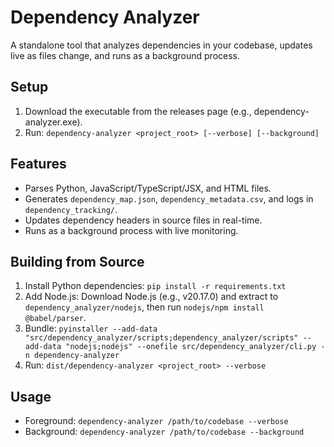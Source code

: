 # Dependency Analyzer

A standalone tool that analyzes dependencies in your codebase, updates live as files change, and runs as a background process.

## Setup
1. Download the executable from the releases page (e.g., dependency-analyzer.exe).
2. Run: `dependency-analyzer <project_root> [--verbose] [--background]`

## Features
- Parses Python, JavaScript/TypeScript/JSX, and HTML files.
- Generates `dependency_map.json`, `dependency_metadata.csv`, and logs in `dependency_tracking/`.
- Updates dependency headers in source files in real-time.
- Runs as a background process with live monitoring.

## Building from Source
1. Install Python dependencies: `pip install -r requirements.txt`
2. Add Node.js: Download Node.js (e.g., v20.17.0) and extract to `dependency_analyzer/nodejs`, then run `nodejs/npm install @babel/parser`.
3. Bundle: `pyinstaller --add-data "src/dependency_analyzer/scripts;dependency_analyzer/scripts" --add-data "nodejs;nodejs" --onefile src/dependency_analyzer/cli.py -n dependency-analyzer`
4. Run: `dist/dependency-analyzer <project_root> --verbose`

## Usage
- Foreground: `dependency-analyzer /path/to/codebase --verbose`
- Background: `dependency-analyzer /path/to/codebase --background`
